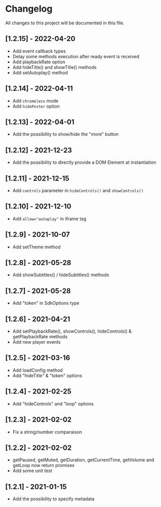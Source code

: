 # Changelog
All changes to this project will be documented in this file.

## [1.2.15] - 2022-04-20
- Add event callback types
- Delay some methods execution after ready event is received
- Add playbackRate option
- Add hideTitle() and showTitle() methods
- Add setAutoplay() method

## [1.2.14] - 2022-04-11
- Add `chromeless` mode
- Add `hidePoster` option

## [1.2.13] - 2022-04-01
- Add the possibility to show/hide the "more" button

## [1.2.12] - 2021-12-23
- Add the possibility to directly provide a DOM Element at instantiation
  
## [1.2.11] - 2021-12-15
- Add `controls` parameter in `hideControls()` and `showControls()`

## [1.2.10] - 2021-12-10
- Add `allow="autoplay"` in iframe tag

## [1.2.9] - 2021-10-07
- Add setTheme method

## [1.2.8] - 2021-05-28
- Add showSubtitles() / hideSubtitles() methods
  
## [1.2.7] - 2021-05-28
- Add "token" in SdkOptions type

## [1.2.6] - 2021-04-21
- Add setPlaybackRate(), showControls(), hideControls() & getPlaybackRate methods
- Add  new player events

## [1.2.5] - 2021-03-16
- Add loadConfig method
- Add "hideTitle" & "token" options

## [1.2.4] - 2021-02-25
- Add "hideControls" and "loop" options

## [1.2.3] - 2021-02-02
- Fix a string/number comparaison

## [1.2.2] - 2021-02-02
- getPaused, getMuted, getDuration, getCurrentTime, getVolume and getLoop now return promises
- Add some unit test

## [1.2.1] - 2021-01-15
- Add the possibility to specify metadata